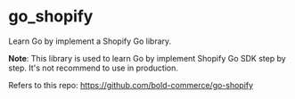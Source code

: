 # go_shopify

Learn Go by implement a Shopify Go library.

**Note**: This library is used to learn Go by implement Shopify Go SDK step by step. 
It's not recommend to use in production.

Refers to this repo: https://github.com/bold-commerce/go-shopify